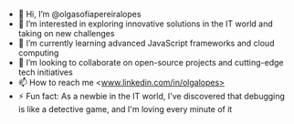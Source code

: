 - 👋 Hi, I’m @olgasofiapereiralopes
- 👀 I’m interested in exploring innovative solutions in the IT world and taking on new challenges
- 🌱 I’m currently learning advanced JavaScript frameworks and cloud computing
- 💞️ I’m looking to collaborate on open-source projects and cutting-edge tech initiatives
- 📫 How to reach me <www.linkedin.com/in/olgalopes>
- ⚡ Fun fact: As a newbie in the IT world, I've discovered that debugging is like a detective game, and I'm loving every minute of it

<!---
olgasofiapereiralopes/olgasofiapereiralopes is a ✨ special ✨ repository because its `README.md` (this file) appears on your GitHub profile.
You can click the Preview link to take a look at your changes.
--->
